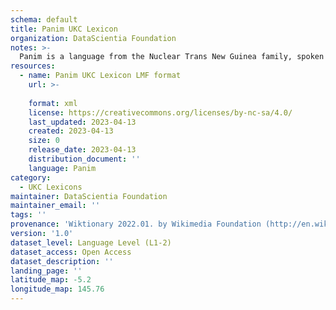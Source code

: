 ```yaml
---
schema: default
title: Panim UKC Lexicon
organization: DataScientia Foundation
notes: >-
  Panim is a language from the Nuclear Trans New Guinea family, spoken in Oceania. The UKC Lexicon of Panim is represented as a lexico-semantic network. It consists of words, word senses, synsets, as well as sense-level and synset-level relationships.
resources:
  - name: Panim UKC Lexicon LMF format
    url: >-
      
    format: xml
    license: https://creativecommons.org/licenses/by-nc-sa/4.0/
    last_updated: 2023-04-13
    created: 2023-04-13
    size: 0
    release_date: 2023-04-13
    distribution_document: ''
    language: Panim
category:
  - UKC Lexicons
maintainer: DataScientia Foundation
maintainer_email: ''
tags: ''
provenance: 'Wiktionary 2022.01. by Wikimedia Foundation (http://en.wiktionary.org); Princeton WordNet 2.1 by Princeton University (https://wordnet.princeton.edu)'
version: '1.0'
dataset_level: Language Level (L1-2)
dataset_access: Open Access
dataset_description: ''
landing_page: ''
latitude_map: -5.2
longitude_map: 145.76
---
```

